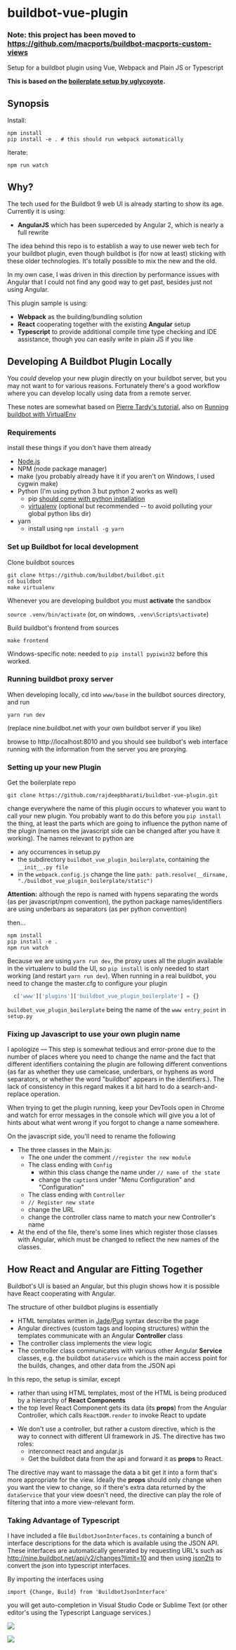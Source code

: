 # buildbot-vue-plugin

### Note: this project has been moved to https://github.com/macports/buildbot-macports-custom-views

Setup for a buildbot plugin using Vue, Webpack and Plain JS or Typescript

**This is based on the [boilerplate setup by uglycoyote](https://github.com/uglycoyote/buildbot-react-plugin-boilerplate).**

## Synopsis

Install:

```
npm install
pip install -e . # this should run webpack automatically
```

Iterate:

```
npm run watch
```

## Why?

The tech used for the Buildbot 9 web UI is already starting to show its age. Currently it is using:

- **AngularJS** which has been superceded by Angular 2, which is nearly a full rewrite

The idea behind this repo is to establish a way to use newer web tech for your buildbot plugin, even though buildbot is (for now at least) sticking with these older technologies. It's totally possible to mix the new and the old.

In my own case, I was driven in this direction by performance issues with Angular that I could not find any good way to get past, besides just not using Angular.

This plugin sample is using:

- **Webpack** as the building/bundling solution
- **React** cooperating together with the existing **Angular** setup
- **Typescript** to provide additional compile time type checking and IDE assistance, though you can easily write in plain JS if you like

## Developing A Buildbot Plugin Locally

You _could_ develop your new plugin directly on your buildbot server, but you may not want to for various reasons. Fortunately there's a good workflow where you can develop locally using data from a remote server.

These notes are somewhat based on [Pierre Tardy's tutorial](https://medium.com/buildbot/buildbot-ui-plugin-for-python-developer-ef9dcfdedac0), also on [Running buildbot with VirtualEnv](http://trac.buildbot.net/wiki/RunningBuildbotWithVirtualEnv)

### Requirements

install these things if you don't have them already

- [Node.js](https://nodejs.org/en/)
- NPM (node package manager)
- make (you probably already have it if you aren't on Windows, I used cygwin make)
- Python (I'm using python 3 but python 2 works as well)
  - pip [should come with python installation](https://pip.pypa.io/en/stable/installing/#do-i-need-to-install-pip)
  - [virtualenv](https://virtualenv.pypa.io/en/stable/installation/) (optional but recommended -- to avoid polluting your global python libs dir)
- yarn
  - install using `npm install -g yarn`

### Set up Buildbot for local development

Clone buildbot sources

```
git clone https://github.com/buildbot/buildbot.git
cd buildbot
make virtualenv
```

Whenever you are developing buildbot you must **activate** the sandbox

`source .venv/bin/activate` (or, on windows, `.venv\Scripts\activate`)

Build buildbot's frontend from sources

`make frontend`

Windows-specific note: needed to `pip install pypiwin32` before this worked.

### Running buildbot proxy server

When developing locally, cd into `www/base` in the buildbot sources directory, and run

`yarn run dev`

(replace nine.buildbot.net with your own buildbot server if you like)

browse to http://localhost:8010 and you should see buildbot's web interface running with the information from the server you are proxying.

### Setting up your new Plugin

Get the boilerplate repo

```
git clone https://github.com/rajdeepbharati/buildbot-vue-plugin.git
```

change everywhere the name of this plugin occurs to whatever you want to call your new plugin. You probably want to do this before you `pip install` the thing, at least the parts which are going to influence the python name of the plugin (names on the javascript side can be changed after you have it working). The names relevant to python are

- any occurrences in setup.py
- the subdirectory `buildbot_vue_plugin_boilerplate`, containing the `__init__.py file`
- in the `webpack.config.js` change the line `path: path.resolve(__dirname, "./buildbot_vue_plugin_boilerplate/static")`

**Attention:** although the repo is named with hypens separating the words (as per javascript/npm convention), the python package names/identifiers are using underbars as separators (as per python convention)

then...

```
npm install
pip install -e .
npm run watch
```

Because we are using `yarn run dev`, the proxy uses all the plugin available in the virtualenv to build the UI, so `pip install` is only needed to start working (and restart `yarn run dev`).
When running in a real buildbot, you need to change the master.cfg to configure your plugin

```python
  c['www']['plugins']['buildbot_vue_plugin_boilerplate'] = {}
```

`buildbot_vue_plugin_boilerplate` being the name of the `www entry_point` in `setup.py`

### Fixing up Javascript to use your own plugin name

I apologize — This step is somewhat tedious and error-prone due to the number of places where you need to change the name and the fact that different identifiers containing the plugin are following different conventions (as far as whether they use camelcase, underbars, or hyphens as word separators, or whether the word "buildbot" appears in the identifiers.). The lack of consistency in this regard makes it a bit hard to do a search-and-replace operation.

When trying to get the plugin running, keep your DevTools open in Chrome and watch for error messages in the console which will give you a lot of hints about what went wrong if you forgot to change a name somewhere.

On the javascript side, you'll need to rename the following

- The three classes in the Main.js:
  - The one under the comment `//register the new module`
  - The class ending with `Config`
    - within this class change the name under `// name of the state`
    - change the `caption`s under "Menu Configuration" and "Configuration"
  - The class ending with `Controller`
  - `// Register new state`
  - change the URL
  - change the controller class name to match your new Controller's name
- At the end of the file, there's some lines which register those classes with Angular, which must be changed to reflect the new names of the classes.

## How React and Angular are Fitting Together

Buildbot's UI is based an Angular, but this plugin shows how it is possible have React cooperating with Angular.

The structure of other buildbot plugins is essentially

- HTML templates written in [Jade](https://naltatis.github.io/jade-syntax-docs/)/[Pug](https://pugjs.org/api/getting-started.html) syntax describe the page
- Angular directives (custom tags and looping structures) within the templates communicate with an Angular **Controller** class
- The controller class implements the view logic
- The controller class communicates with various other Angular **Service** classes, e.g. the buildbot `dataService` which is the main access point for the builds, changes, and other data from the JSON api

In this repo, the setup is similar, except

- rather than using HTML templates, most of the HTML is being produced by a hierarchy of **React Components**
- the top level React Component gets its data (its **props**) from the Angular Controller, which calls `ReactDOM.render` to invoke React to update

* We don't use a controller, but rather a custom directive, which is the way to connect with different UI framework in JS. The directive has two roles:
  - interconnect react and angular.js
  - Get the buildbot data from the api and forward it as **props** to React.

The directive may want to massage the data a bit get it into a form that's more appropriate for the view. Ideally the **props** should only change when you want the view to change, so if there's extra data returned by the `dataService` that your view doesn't need, the directive can play the role of filtering that into a more view-relevant form.

### Taking Advantage of Typescript

I have included a file `BuildbotJsonInterfaces.ts` containing a bunch of interface descriptions for the data which is available using the JSON API. These interfaces are automatically generated by requesting URL's such as http://nine.buildbot.net/api/v2/changes?limit=10 and then using [json2ts](https://github.com/GregorBiswanger/json2ts) to convert the json into typescript interfaces.

By importing the interfaces using

`import {Change, Build} from 'BuildbotJsonInterface'`

you will get auto-completion in Visual Studio Code or Sublime Text (or other editor's using the Typescript Language services.)

![](https://github.com/uglycoyote/buildbot-react-plugin-boilerplate/blob/master/documentation/Completion.png?raw=true)

![](https://github.com/uglycoyote/buildbot-react-plugin-boilerplate/blob/master/documentation/Error.png?raw=true)
